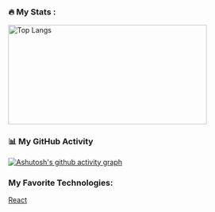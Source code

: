 ### :fire: My Stats :
  <img src="https://github-readme-stats.vercel.app/api/top-langs/?username=makishima44&layout=compact&theme=vision-friendly-dark" alt="Top Langs" height="200" width="400"/>

  
### :bar_chart: My GitHub Activity
[![Ashutosh's github activity graph](https://github-readme-activity-graph.vercel.app/graph?username=makishima44&theme=github-compact)](https://github.com/ashutosh00710/github-readme-activity-graph)

### My Favorite Technologies:
[React](https://simpleicons.org/icons/react.svg)

